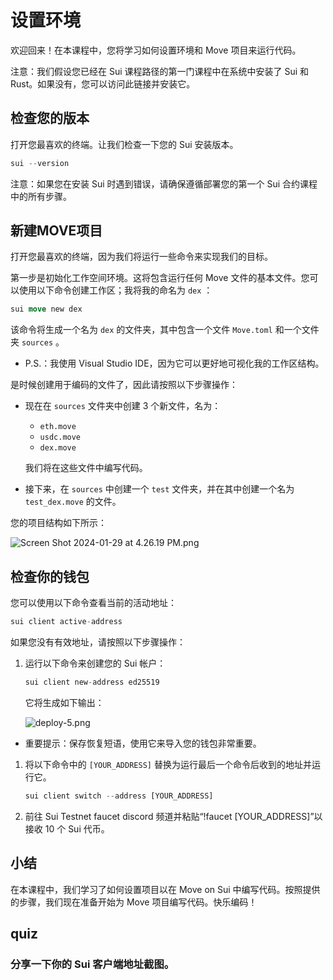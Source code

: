 # 设置环境

欢迎回来！在本课程中，您将学习如何设置环境和 Move 项目来运行代码。

注意：我们假设您已经在 Sui 课程路径的第一门课程中在系统中安装了 Sui 和 Rust。如果没有，您可以访问此链接并安装它。

##  检查您的版本

打开您最喜欢的终端。让我们检查一下您的 Sui 安装版本。

```rust
sui --version
```

注意：如果您在安装 Sui 时遇到错误，请确保遵循部署您的第一个 Sui 合约课程中的所有步骤。

## 新建MOVE项目

打开您最喜欢的终端，因为我们将运行一些命令来实现我们的目标。

第一步是初始化工作空间环境。这将包含运行任何 Move 文件的基本文件。您可以使用以下命令创建工作区；我将我的命名为 `dex` ：

```rust
sui move new dex
```

该命令将生成一个名为 `dex` 的文件夹，其中包含一个文件 `Move.toml` 和一个文件夹 `sources` 。

- P.S.：我使用 Visual Studio IDE，因为它可以更好地可视化我的工作区结构。

是时候创建用于编码的文件了，因此请按照以下步骤操作：

- 现在在 `sources` 文件夹中创建 3 个新文件，名为：

  - `eth.move`
  - `usdc.move`
  - `dex.move`

  我们将在这些文件中编写代码。

- 接下来，在 `sources` 中创建一个 `test` 文件夹，并在其中创建一个名为 `test_dex.move` 的文件。

您的项目结构如下所示：

![Screen Shot 2024-01-29 at 4.26.19 PM.png](https://github.com/0xmetaschool/Learning-Projects/blob/ba2ce8dea0997931621928704f03f1a8483ecc0d/Build%20the%20Token%20Dex%20DApp/2.%20Setting%20Up%20the%20Development%20Environment/assets/Screen_Shot_2024-01-29_at_4.26.19_PM.png?raw=true)

##  检查你的钱包

您可以使用以下命令查看当前的活动地址：

```rust
sui client active-address
```

如果您没有有效地址，请按照以下步骤操作：

1. 运行以下命令来创建您的 Sui 帐户：

   ```rust
   sui client new-address ed25519
   ```

   它将生成如下输出：

   ![deploy-5.png](https://github.com/0xmetaschool/Learning-Projects/blob/ba2ce8dea0997931621928704f03f1a8483ecc0d/Build%20the%20Token%20Dex%20DApp/2.%20Setting%20Up%20the%20Development%20Environment/assets/deploy-5.png?raw=true)

- 重要提示：保存恢复短语，使用它来导入您的钱包非常重要。

1. 将以下命令中的 `[YOUR_ADDRESS]` 替换为运行最后一个命令后收到的地址并运行它。

   ```rust
   sui client switch --address [YOUR_ADDRESS]
   ```

2. 前往 Sui Testnet faucet discord 频道并粘贴“!faucet [YOUR_ADDRESS]”以接收 10 个 Sui 代币。

## 小结

在本课程中，我们学习了如何设置项目以在 Move on Sui 中编写代码。按照提供的步骤，我们现在准备开始为 Move 项目编写代码。快乐编码！

## quiz

### 分享一下你的 Sui 客户端地址截图。